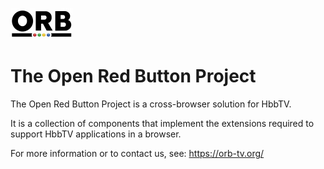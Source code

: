 ![Logo](https://raw.githubusercontent.com/OpenRedButtonProject/.github/main/logo.png)

# The Open Red Button Project

The Open Red Button Project is a cross-browser solution for HbbTV.

It is a collection of components that implement the extensions required to support HbbTV applications in a browser.

For more information or to contact us, see: https://orb-tv.org/
